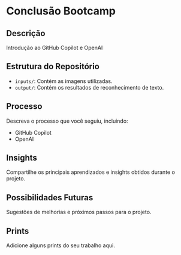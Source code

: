 # Conclusão Bootcamp 

## Descrição
Introdução ao GitHub Copilot e OpenAI

## Estrutura do Repositório
- `inputs/`: Contém as imagens utilizadas.
- `output/`: Contém os resultados de reconhecimento de texto.

## Processo
Descreva o processo que você seguiu, incluindo:
- GitHub Copilot
- OpenAI

## Insights
Compartilhe os principais aprendizados e insights obtidos durante o projeto.

## Possibilidades Futuras
Sugestões de melhorias e próximos passos para o projeto.

## Prints
Adicione alguns prints do seu trabalho aqui.

